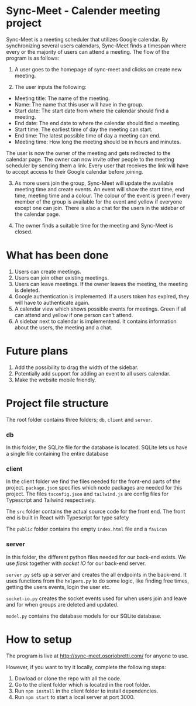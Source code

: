 # Sync-Meet - Calender meeting project

Sync-Meet is a meeting scheduler that utilizes Google calendar. By synchronizing several users calendars, Sync-Meet finds a timespan where every or the majority of users can attend a meeting. The flow of the program is as follows:

1. A user goes to the homepage of sync-meet and clicks on create new meeting. 

2. The user inputs the following:
  * Meeting title: The name of the meeting.
  * Name: The name that this user will have in the group.
  * Start date: The start date from where the calendar should find a meeting. 
  * End date: The end date to where the calendar should find a meeting.
  * Start time: The earliest time of day the meeting can start.
  * End time: The latest possible time of day a meeting can end.
  * Meeting time: How long the meeting should be in hours and minutes.
 
The user is now the owner of the meeting and gets redirected to the calendar page. The owner can now invite other people to the meeting scheduler by sending them a link. Every user that receives the link will have to accept access to their Google calendar before joining. 

3. As more users join the group, Sync-Meet will update the available meeting time and create events. An event will show the start time, end time, meeting time and a colour. The colour of the event is green if every member of the group is available for the event and yellow if everyone except one can join. There is also a chat for the users in the sidebar of the calendar page. 

4. The owner finds a suitable time for the meeting and Sync-Meet is closed. 

# What has been done
  1. Users can create meetings. 
  2. Users can join other existing meetings. 
  3. Users can leave meetings. If the owner leaves the meeting, the meeting is deleted. 
  4. Google authentication is implemented. If a users token has expired, they will have to authenticate again.
  5. A calendar view which shows possible events for meetings. Green if all can attend and yellow if one person can't attend. 
  6. A sidebar next to calendar is implementend. It contains information about the users, the meeting and a chat. 


# Future plans
  1. Add the possibility to drag the width of the sidebar.
  2. Potentially add support for adding an event to all users calendar.
  3. Make the website mobile friendly. 

# Project file structure
The root folder contains three folders; `db`, `client` and `server`.

### db
In this folder, the SQLite file for the database is located. SQLite lets us have a single file containing the entire database

### client
In the client folder we find the files needed for the front-end parts of the project. `package.json` specifies which node packages are needed for this project. The files `tsconfig.json` and `tailwind.js` are config files for Typescript and Tailwind respectively.

The `src` folder contains the actual source code for the front end. The front end is built in React with Typescript for type safety

The `public` folder contains the empty `index.html` file and a `favicon`

### server
In this folder, the different python files needed for our back-end exists. We use _flask_ together with _socket IO_ for our back-end server.

`server.py` sets up a server and creates the all endpoints in the back-end. It uses functions from the `helpers.py` to do some logic, like finding free times, getting the users events, login the user etc.

`socket-io.py` creates the socket events used for when users join and leave and for when groups are deleted and updated.

`model.py` contains the database models for our SQLite database.

# How to setup
The program is live at http://sync-meet.osoriobretti.com/ for anyone to use. 

However, if you want to try it locally, complete the following steps:

1. Dowload or clone the repo with all the code. 
2. Go to the client folder which is located in the root folder.
3. Run `npm install` in the client folder to install dependencies. 
4. Run `npm start` to start a local server at port 3000. 
